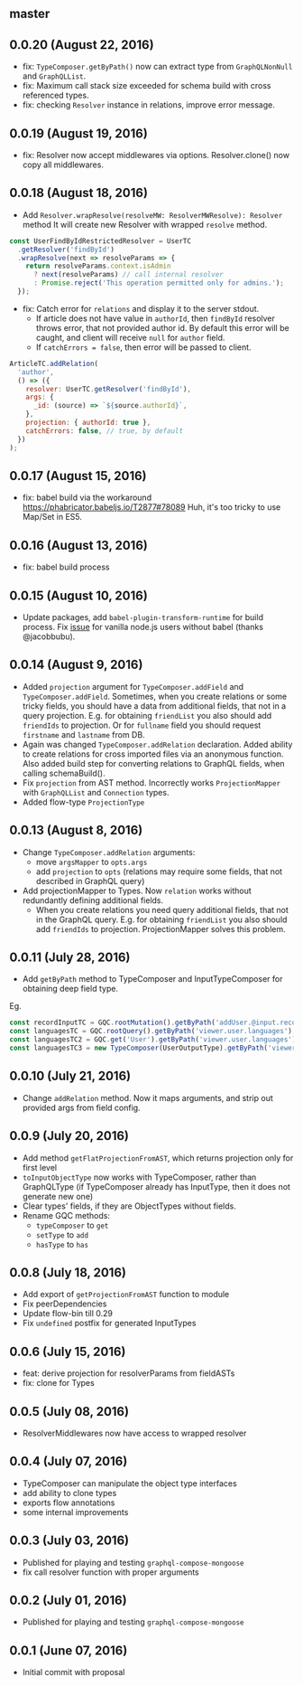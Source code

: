 ## master

## 0.0.20 (August 22, 2016)
- fix: `TypeComposer.getByPath()` now can extract type from `GraphQLNonNull` and `GraphQLList`.
- fix: Maximum call stack size exceeded for schema build with cross referenced types.
- fix: checking `Resolver` instance in relations, improve error message.

## 0.0.19 (August 19, 2016)
- fix: Resolver now accept middlewares via options. Resolver.clone() now copy all middlewares.

## 0.0.18 (August 18, 2016)
- Add `Resolver.wrapResolve(resolveMW: ResolverMWResolve): Resolver` method
It will create new Resolver with wrapped `resolve` method.
```js
const UserFindByIdRestrictedResolver = UserTC
  .getResolver('findById')
  .wrapResolve(next => resolveParams => {
    return resolveParams.context.isAdmin
      ? next(resolveParams) // call internal resolver
      : Promise.reject('This operation permitted only for admins.');
  });
```
- fix: Catch error for `relations` and display it to the server stdout.
  - If article does not have value in `authorId`, then `findById` resolver throws error, that not provided author id. By default this error will be caught, and client will receive `null` for `author` field.
  - If `catchErrors = false`, then error will be passed to client.
```js
ArticleTC.addRelation(
  'author',
  () => ({
    resolver: UserTC.getResolver('findById'),
    args: {
      _id: (source) => `${source.authorId}`,
    },
    projection: { authorId: true },
    catchErrors: false, // true, by default
  })
);
```

## 0.0.17 (August 15, 2016)
- fix: babel build via the workaround https://phabricator.babeljs.io/T2877#78089 Huh, it's too tricky to use Map/Set in ES5.

## 0.0.16 (August 13, 2016)
- fix: babel build process

## 0.0.15 (August 10, 2016)
- Update packages, add `babel-plugin-transform-runtime` for build process. Fix [issue](https://github.com/nodkz/graphql-compose-connection/issues/2) for vanilla node.js users without babel (thanks @jacobbubu).

## 0.0.14 (August 9, 2016)
- Added `projection` argument for `TypeComposer.addField` and `TypeComposer.addField`. Sometimes, when you create relations or some tricky fields, you should have a data from additional fields, that not in a query projection. E.g. for obtaining `friendList` you also should add `friendIds` to projection. Or for `fullname` field you should request `firstname` and `lastname` from DB.
- Again was changed `TypeComposer.addRelation` declaration. Added ability to create relations for cross imported files via an anonymous function. Also added build step for converting relations to GraphQL fields, when calling schemaBuild().
- Fix `projection` from AST method. Incorrectly works `ProjectionMapper` with `GraphQLList` and `Connection` types.
- Added flow-type `ProjectionType`

## 0.0.13 (August 8, 2016)
- Change `TypeComposer.addRelation` arguments:
  - move `argsMapper` to `opts.args`
  - add `projection` to `opts` (relations may require some fields, that not described in GraphQL query)
- Add projectionMapper to Types. Now `relation` works without redundantly defining additional fields.
  - When you create relations you need query additional fields, that not in the GraphQL query. E.g. for obtaining `friendList` you also should add `friendIds` to projection. ProjectionMapper solves this problem.

## 0.0.11 (July 28, 2016)
- Add `getByPath` method to TypeComposer and InputTypeComposer for obtaining deep field type.

Eg.
```js
const recordInputTC = GQC.rootMutation().getByPath('addUser.@input.record');
const languagesTC = GQC.rootQuery().getByPath('viewer.user.languages');
const languagesTC2 = GQC.get('User').getByPath('viewer.user.languages');
const languagesTC3 = new TypeComposer(UserOutputType).getByPath('viewer.user.languages');
```

## 0.0.10 (July 21, 2016)
- Change `addRelation` method. Now it maps arguments, and strip out provided args from field config.

## 0.0.9 (July 20, 2016)
- Add method `getFlatProjectionFromAST`, which returns projection only for first level
- `toInputObjectType` now works with TypeComposer, rather than GraphQLType (if TypeComposer already has InputType, then it does not generate new one)
- Clear types' fields, if they are ObjectTypes without fields.
- Rename GQC methods:
  - `typeComposer` to `get`
  - `setType` to `add`
  - `hasType` to `has`

## 0.0.8 (July 18, 2016)
- Add export of `getProjectionFromAST` function to module
- Fix peerDependencies
- Update flow-bin till 0.29
- Fix `undefined` postfix for generated InputTypes

## 0.0.6 (July 15, 2016)
- feat: derive projection for resolverParams from fieldASTs
- fix: clone for Types

## 0.0.5 (July 08, 2016)
- ResolverMiddlewares now have access to wrapped resolver

## 0.0.4 (July 07, 2016)
- TypeComposer can manipulate the object type interfaces  
- add ability to clone types
- exports flow annotations
- some internal improvements

## 0.0.3 (July 03, 2016)
- Published for playing and testing `graphql-compose-mongoose`
- fix call resolver function with proper arguments

## 0.0.2 (July 01, 2016)
- Published for playing and testing `graphql-compose-mongoose`

## 0.0.1 (June 07, 2016)
- Initial commit with proposal
